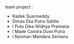 team project : 
- Kadek Suarmeddy	
- Dimas Eka Putra Sahtio 		
- I Putu Dika Widnya Pramana
- I Made Candra Duwi Putra 	
- I Nyoman Mandara Sentanu 
